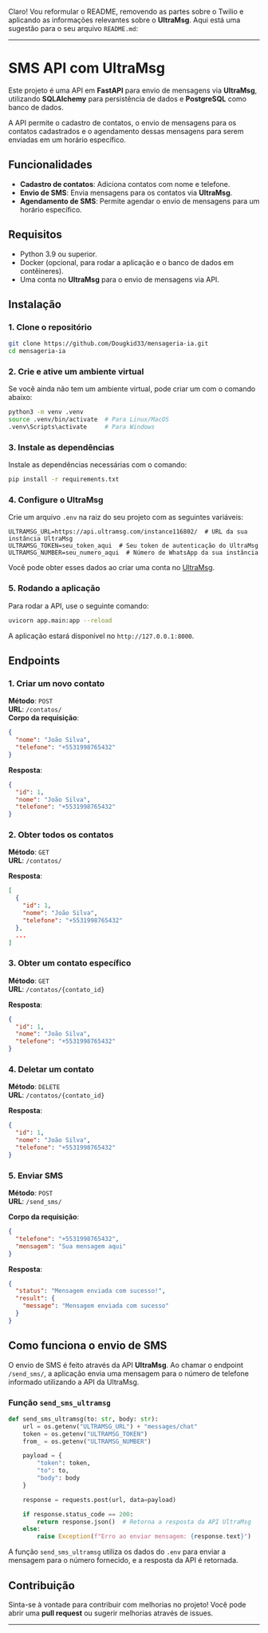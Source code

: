 Claro! Vou reformular o README, removendo as partes sobre o Twilio e aplicando as informações relevantes sobre o **UltraMsg**. Aqui está uma sugestão para o seu arquivo `README.md`:

---

# SMS API com UltraMsg

Este projeto é uma API em **FastAPI** para envio de mensagens via **UltraMsg**, utilizando **SQLAlchemy** para persistência de dados e **PostgreSQL** como banco de dados.

A API permite o cadastro de contatos, o envio de mensagens para os contatos cadastrados e o agendamento dessas mensagens para serem enviadas em um horário específico.

## Funcionalidades

- **Cadastro de contatos**: Adiciona contatos com nome e telefone.
- **Envio de SMS**: Envia mensagens para os contatos via **UltraMsg**.
- **Agendamento de SMS**: Permite agendar o envio de mensagens para um horário específico.

## Requisitos

- Python 3.9 ou superior.
- Docker (opcional, para rodar a aplicação e o banco de dados em contêineres).
- Uma conta no **UltraMsg** para o envio de mensagens via API.

## Instalação

### 1. Clone o repositório

```bash
git clone https://github.com/Dougkid33/mensageria-ia.git
cd mensageria-ia
```

### 2. Crie e ative um ambiente virtual

Se você ainda não tem um ambiente virtual, pode criar um com o comando abaixo:

```bash
python3 -m venv .venv
source .venv/bin/activate  # Para Linux/MacOS
.venv\Scripts\activate     # Para Windows
```

### 3. Instale as dependências

Instale as dependências necessárias com o comando:

```bash
pip install -r requirements.txt
```

### 4. Configure o UltraMsg

Crie um arquivo `.env` na raiz do seu projeto com as seguintes variáveis:

```plaintext
ULTRAMSG_URL=https://api.ultramsg.com/instance116802/  # URL da sua instância UltraMsg
ULTRAMSG_TOKEN=seu_token_aqui  # Seu token de autenticação do UltraMsg
ULTRAMSG_NUMBER=seu_numero_aqui  # Número de WhatsApp da sua instância
```

Você pode obter esses dados ao criar uma conta no [UltraMsg](https://www.ultramsg.com/).

### 5. Rodando a aplicação

Para rodar a API, use o seguinte comando:

```bash
uvicorn app.main:app --reload
```

A aplicação estará disponível no `http://127.0.0.1:8000`.

## Endpoints

### 1. **Criar um novo contato**

**Método**: `POST`  
**URL**: `/contatos/`  
**Corpo da requisição**:

```json
{
  "nome": "João Silva",
  "telefone": "+5531998765432"
}
```

**Resposta**:

```json
{
  "id": 1,
  "nome": "João Silva",
  "telefone": "+5531998765432"
}
```

### 2. **Obter todos os contatos**

**Método**: `GET`  
**URL**: `/contatos/`  

**Resposta**:

```json
[
  {
    "id": 1,
    "nome": "João Silva",
    "telefone": "+5531998765432"
  },
  ...
]
```

### 3. **Obter um contato específico**

**Método**: `GET`  
**URL**: `/contatos/{contato_id}`  

**Resposta**:

```json
{
  "id": 1,
  "nome": "João Silva",
  "telefone": "+5531998765432"
}
```

### 4. **Deletar um contato**

**Método**: `DELETE`  
**URL**: `/contatos/{contato_id}`  

**Resposta**:

```json
{
  "id": 1,
  "nome": "João Silva",
  "telefone": "+5531998765432"
}
```

### 5. **Enviar SMS**

**Método**: `POST`  
**URL**: `/send_sms/`  

**Corpo da requisição**:

```json
{
  "telefone": "+5531998765432",
  "mensagem": "Sua mensagem aqui"
}
```

**Resposta**:

```json
{
  "status": "Mensagem enviada com sucesso!",
  "result": {
    "message": "Mensagem enviada com sucesso"
  }
}
```

## Como funciona o envio de SMS

O envio de SMS é feito através da API **UltraMsg**. Ao chamar o endpoint `/send_sms/`, a aplicação envia uma mensagem para o número de telefone informado utilizando a API da UltraMsg.

### Função `send_sms_ultramsg`

```python
def send_sms_ultramsg(to: str, body: str):
    url = os.getenv("ULTRAMSG_URL") + "messages/chat"
    token = os.getenv("ULTRAMSG_TOKEN")
    from_ = os.getenv("ULTRAMSG_NUMBER")

    payload = {
        "token": token,
        "to": to,
        "body": body
    }

    response = requests.post(url, data=payload)

    if response.status_code == 200:
        return response.json()  # Retorna a resposta da API UltraMsg
    else:
        raise Exception(f"Erro ao enviar mensagem: {response.text}")
```

A função `send_sms_ultramsg` utiliza os dados do `.env` para enviar a mensagem para o número fornecido, e a resposta da API é retornada.

## Contribuição

Sinta-se à vontade para contribuir com melhorias no projeto! Você pode abrir uma **pull request** ou sugerir melhorias através de issues.

---
